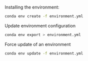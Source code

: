 
Installing the environment:

```sh
conda env create -f environment.yml 
```

Update environment configuration

```sh
conda env export > environment.yml
```

Force update of an environment

```sh
conda env update -f environment.yml
```
